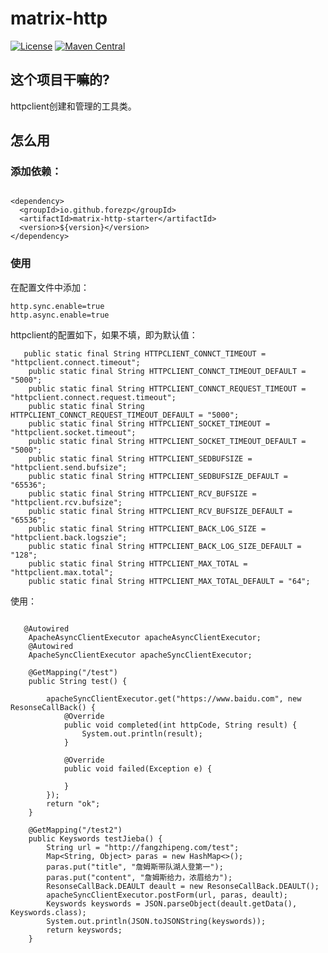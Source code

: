 # matrix-http


[![License](https://img.shields.io/badge/License-Apache%202.0-blue.svg?label=license)](https://github.com/forezp/matrix-eventbus/blob/master/LICENSE)
[![Maven Central](https://img.shields.io/maven-central/v/io.github.forezp/matrix-http-starter.svg?label=maven%20central)](http://mvnrepository.com/artifact/io.github.forezp/matrix-http-starter)

## 这个项目干嘛的?

httpclient创建和管理的工具类。

## 怎么用



### 添加依赖：


```$xslt

<dependency>
  <groupId>io.github.forezp</groupId>
  <artifactId>matrix-http-starter</artifactId>
  <version>${version}</version>
</dependency>
```




### 使用

在配置文件中添加：

```
http.sync.enable=true
http.async.enable=true

```

httpclient的配置如下，如果不填，即为默认值：

```
   public static final String HTTPCLIENT_CONNCT_TIMEOUT = "httpclient.connect.timeout";
    public static final String HTTPCLIENT_CONNCT_TIMEOUT_DEFAULT = "5000";
    public static final String HTTPCLIENT_CONNCT_REQUEST_TIMEOUT = "httpclient.connect.request.timeout";
    public static final String HTTPCLIENT_CONNCT_REQUEST_TIMEOUT_DEFAULT = "5000";
    public static final String HTTPCLIENT_SOCKET_TIMEOUT = "httpclient.socket.timeout";
    public static final String HTTPCLIENT_SOCKET_TIMEOUT_DEFAULT = "5000";
    public static final String HTTPCLIENT_SEDBUFSIZE = "httpclient.send.bufsize";
    public static final String HTTPCLIENT_SEDBUFSIZE_DEFAULT = "65536";
    public static final String HTTPCLIENT_RCV_BUFSIZE = "httpclient.rcv.bufsize";
    public static final String HTTPCLIENT_RCV_BUFSIZE_DEFAULT = "65536";
    public static final String HTTPCLIENT_BACK_LOG_SIZE = "httpclient.back.logszie";
    public static final String HTTPCLIENT_BACK_LOG_SIZE_DEFAULT = "128";
    public static final String HTTPCLIENT_MAX_TOTAL = "httpclient.max.total";
    public static final String HTTPCLIENT_MAX_TOTAL_DEFAULT = "64";

```
使用：

```

   @Autowired
    ApacheAsyncClientExecutor apacheAsyncClientExecutor;
    @Autowired
    ApacheSyncClientExecutor apacheSyncClientExecutor;

    @GetMapping("/test")
    public String test() {

        apacheSyncClientExecutor.get("https://www.baidu.com", new ResonseCallBack() {
            @Override
            public void completed(int httpCode, String result) {
                System.out.println(result);
            }

            @Override
            public void failed(Exception e) {

            }
        });
        return "ok";
    }

    @GetMapping("/test2")
    public Keyswords testJieba() {
        String url = "http://fangzhipeng.com/test";
        Map<String, Object> paras = new HashMap<>();
        paras.put("title", "詹姆斯带队湖人登第一");
        paras.put("content", "詹姆斯给力，浓眉给力");
        ResonseCallBack.DEAULT deault = new ResonseCallBack.DEAULT();
        apacheSyncClientExecutor.postForm(url, paras, deault);
        Keyswords keyswords = JSON.parseObject(deault.getData(), Keyswords.class);
        System.out.println(JSON.toJSONString(keyswords));
        return keyswords;
    }


```

